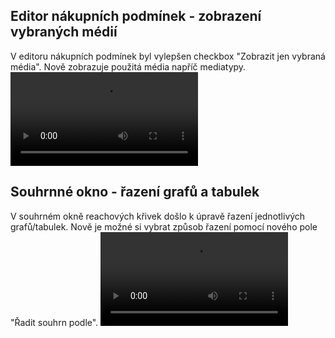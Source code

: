 ﻿---
categories: [fenix]
layout: fenix
---
## Editor nákupních podmínek - zobrazení vybraných médií
V editoru nákupních podmínek byl vylepšen checkbox "Zobrazit jen vybraná média". Nově zobrazuje použitá média napříč mediatypy. 
<video src="{{site.url}}/data/NP_Vsechny.mp4" type="video/mp4" controls></video>

## Souhrnné okno - řazení grafů a tabulek 
V souhrném okně reachových křivek došlo k úpravě řazení jednotlivých grafů/tabulek. Nově je možné si vybrat způsob řazení pomocí nového pole "Řadit souhrn podle". 
<video src="{{site.url}}/data/Souhrn_razeni.mp4" type="video/mp4" controls></video>
